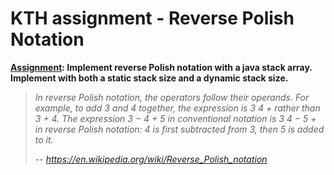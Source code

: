 # KTH assignment - Reverse Polish Notation
**<b><u>Assignment</u></b>: Implement reverse Polish notation with a java stack array. Implement with both a static stack size and a dynamic stack size.**

> *In reverse Polish notation, the operators follow their operands. For example, to add 3 and 4 together, the expression is 3 4 + rather than 3 + 4. The expression 3 − 4 + 5 in conventional notation is 3 4 − 5 + in reverse Polish notation: 4 is first subtracted from 3, then 5 is added to it.*
>
> -- <cite>https://en.wikipedia.org/wiki/Reverse_Polish_notation</cite>